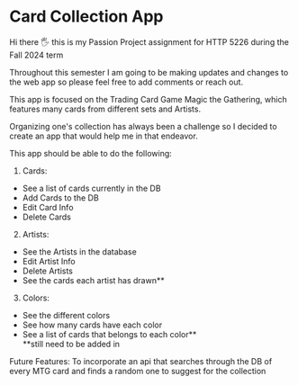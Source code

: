 # Card Collection App

Hi there 🖐️ this is my Passion Project assignment for HTTP 5226 during the Fall 2024 term

Throughout this semester I am going to be making updates and changes to the web app so please feel free to add comments or reach out.

This app is focused on the Trading Card Game Magic the Gathering, which features many cards from different sets and Artists.

Organizing one's collection has always been a challenge so I decided to create an app that would help me in that endeavor.

This app should be able to do the following:
1. Cards:
  -   See a list of cards currently in the DB
  -   Add Cards to the DB
  -   Edit Card Info
  -   Delete Cards
2. Artists: 
  -   See the Artists in the database
  -   Edit Artist Info
  -   Delete Artists
  -   See the cards each artist has drawn**
3. Colors:
  -  See the different colors
  -  See how many cards have each color
  -  See a list of cards that belongs to each color** <br>
**still need to be added in

Future Features:
To incorporate an api that searches through the DB of every MTG card and finds a random one to suggest for the collection
